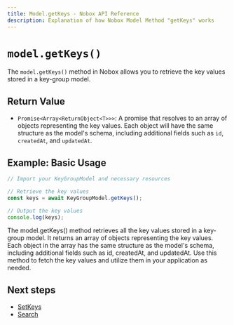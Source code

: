 ```yaml
---
title: Model.getKeys - Nobox API Reference
description: Explanation of how Nobox Model Method "getKeys" works
---
```


# `model.getKeys()`

The `model.getKeys()` method in Nobox allows you to retrieve the key values stored in a key-group model.

## Return Value

- `Promise<Array<ReturnObject<T>>>`: A promise that resolves to an array of objects representing the key values. Each object will have the same structure as the model's schema, including additional fields such as `id`, `createdAt`, and `updatedAt`.

## Example: Basic Usage

```ts
// Import your KeyGroupModel and necessary resources

// Retrieve the key values
const keys = await KeyGroupModel.getKeys();

// Output the key values
console.log(keys);
```

The model.getKeys() method retrieves all the key values stored in a key-group model. It returns an array of objects representing the key values. Each object in the array has the same structure as the model's schema, including additional fields such as id, createdAt, and updatedAt. Use this method to fetch the key values and utilize them in your application as needed.

## Next steps

- [SetKeys](/methods/set-keys)
- [Search](/methods/search)